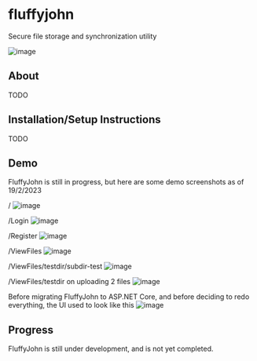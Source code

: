 
# fluffyjohn
Secure file storage and synchronization utility 

![image](https://user-images.githubusercontent.com/97091148/218325579-5e4835b6-ec84-47c7-a004-6a48908e78f8.png)

## About
TODO

## Installation/Setup Instructions
TODO

## Demo
FluffyJohn is still in progress, but here are some demo screenshots as of 19/2/2023

/
![image](https://user-images.githubusercontent.com/97091148/219895079-2a237191-c700-4609-90f2-369b25378fd5.png)

/Login
![image](https://user-images.githubusercontent.com/97091148/219895135-88e74b55-f9bb-4a78-ae39-4c4ce2362844.png)

/Register
![image](https://user-images.githubusercontent.com/97091148/219895199-34b286b4-070d-45c4-ae8b-93be827598a3.png)

/ViewFiles
![image](https://user-images.githubusercontent.com/97091148/219895279-b34381e6-843e-44f0-9504-0aa354060f93.png)

/ViewFiles/testdir/subdir-test
![image](https://user-images.githubusercontent.com/97091148/219895313-6835a7b8-adce-4814-826c-3cbf05c78b59.png)

/ViewFiles/testdir on uploading 2 files
![image](https://user-images.githubusercontent.com/97091148/219895506-a94be3d9-6914-416a-ac15-f93a6203dbce.png)

Before migrating FluffyJohn to ASP.NET Core, and before deciding to redo everything, the UI used to look like this
![image](https://media.discordapp.net/attachments/881506129304256562/1048606715479851069/image.png)

## Progress
FluffyJohn is still under development, and is not yet completed.
